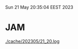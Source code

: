 Sun 21 May 20:35:04 EEST 2023
# JAM
<a href='./cache/202305/21_20.log'>./cache/202305/21_20.log</a>
